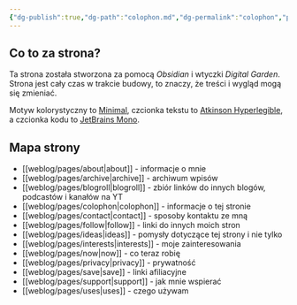 ```yaml
---
{"dg-publish":true,"dg-path":"colophon.md","dg-permalink":"colophon","permalink":"/colophon/"}
---
```



## Co to za strona?

Ta strona została stworzona za pomocą *Obsidian* i wtyczki *Digital Garden*. Strona jest cały czas w trakcie budowy, to znaczy, że treści i wygląd mogą się zmieniać.

Motyw kolorystyczny to [Minimal](https://github.com/kepano/obsidian-minimal), czcionka tekstu to [Atkinson Hyperlegible](https://fonts.bunny.net/family/atkinson-hyperlegible), a czcionka kodu to [JetBrains Mono](https://fonts.bunny.net/family/jetbrains-mono).

## Mapa strony

- [[weblog/pages/about\|about]] - informacje o mnie
- [[weblog/pages/archive\|archive]] - archiwum wpisów
- [[weblog/pages/blogroll\|blogroll]] - zbiór linków do innych blogów, podcastów i kanałów na YT
- [[weblog/pages/colophon\|colophon]] - informacje o tej stronie
- [[weblog/pages/contact\|contact]] - sposoby kontaktu ze mną
- [[weblog/pages/follow\|follow]] - linki do innych moich stron
- [[weblog/pages/ideas\|ideas]] - pomysły dotyczące tej strony i nie tylko
- [[weblog/pages/interests\|interests]] - moje zainteresowania
- [[weblog/pages/now\|now]] - co teraz robię
- [[weblog/pages/privacy\|privacy]] - prywatność
- [[weblog/pages/save\|save]] - linki afiliacyjne
- [[weblog/pages/support\|support]] - jak mnie wspierać
- [[weblog/pages/uses\|uses]] - czego używam
